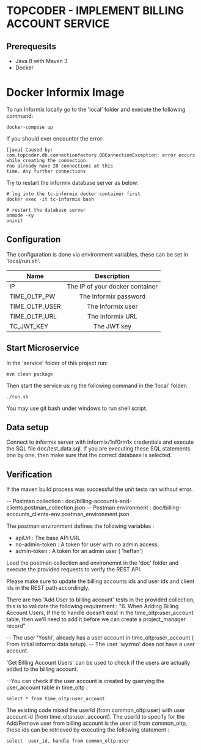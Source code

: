 # TOPCODER - IMPLEMENT BILLING ACCOUNT SERVICE

## Prerequesits

- Java 8 with Maven 3
- Docker

# Docker Informix Image

To run Informix locally go to the 'local' folder and execute the following command:

```
docker-compose up
```

If you should ever encounter the error:

```
[java] Caused by: com.topcoder.db.connectionfactory.DBConnectionException: error occurs while creating the connection.
You already have 20 connections at this
time. Any further connections
```

Try to restart the informix database server as below:
```
# log into the tc-informix docker container first
docker exec -it tc-informix bash

# restart the database server
onmode -ky
oninit
```

## Configuration

The configuration is done via environment variables, these can be set in 'local/run.sh'.

|Name	           | Description                     |
|------------------|:-------------------------------:|
|IP                | The IP of your docker container |
|TIME_OLTP_PW      | The Informix password           |
|TIME_OLTP_USER    | The Informix user               |
|TIME_OLTP_URL     | The Informix URL                |
|TC_JWT_KEY        | The JWT key                     |

## Start Microservice

In the 'service' folder of this project run:

```
mvn clean package
```

Then start the service using the following command in the 'local' folder:

```
./run.sh
```

You may use git bash under windows to run shell script.

## Data setup 
Connect to informix server with informix/1nf0rm1x credentials and execute the SQL file doc/test_data.sql.
If you are executing these SQL statements one by one, then make sure that the correct database is selected.


## Verification

If the maven build process was successful the unit tests ran without error.

-- Postman collection  : doc/billing-accounts-and-clients.postman_collection.json
-- Postman environment : doc/billing-accounts_clients-env.postman_environment.json
       
The postman environment defines the following variables :
  - apiUrl : The base API URL
  - no-admin-token : A token for user with no admin access.
  - admin-token : A token for an admin user ( 'heffan')


Load the postman collection and environemnt in the 'doc' folder and execute the provided requests to verify the REST API.

Please make sure to update the billing accounts ids and user ids and client ids in the REST path accordingly.


There are two 'Add User to billing account' tests in the provided collection, this is to validate the following requirement :
"6. When Adding Billing Account Users, If the tc handle doesn’t exist in the time_oltp:user_account table, then we’ll need to add it before we can create a project_manager record"

-- The user 'Yoshi', already has a user account in time_oltp:user_account ( From initial informix data setup).
-- The user 'wyzmo' does not have a user account.

'Get Billing Account Users' can be used to check if the users are actually added to the billing account.


--You can check if the user account is created by querying the user_account table in time_oltp :

```
select * from time_oltp:user_account
```

The existing code mixed the userId (from common_oltp:user) with user account id (from time_oltp:user_account).
The userId to specify for the Add/Remove user from billing account is the user id from common_oltp, these ids can be retrieved by executing the following statement :

```
select  user_id, handle from common_oltp:user
```